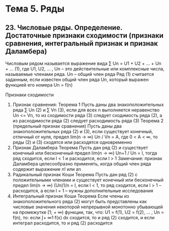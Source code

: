 # Тема 5. Ряды

## 23. Числовые ряды. Определение. Достаточные признаки сходимости (признаки сравнения, интегральный признак и признак Даламбера)

Числовым рядом называется выражение вида ∑ Un = U1 + U2 + … + Un + …  (1), 
где U1, U2, … , Un – это действительные или комплексные числа, называемые членами ряда.
Un – общий член ряда
Ряд (1) считается заданным, если известен общий член ряда Un, который выражен функцией его номера Un = f(n)


Признаки сходимости
1. Признак сравнения:
Теорема 1
Пусть даны два знакоположительных ряда ∑ Un (2) и ∑ Vn (3), если для всех n выполняется неравенство Un <= Vn, то из сходимости ряда (3) следует сходимость ряда (2), а из расходимости ряда (2) следует расходимость ряда (3)
Теорема 2 (предельный признак сравнения)
Пусть даны два знакоположительных ряда (2) и (3), если существует конечный, отличный от нуля, предел lim(n -> ∞) Un / Vn = A, где 0 < A < ∞, то ряды (2) и (3) сходятся или расходятся одновременно
2. Признак Даламбера
Теорема
Пусть дан ряд (2) и существует конечный или бесконечный предел lim(n -> ∞) Un+1 / Un = l, тогда ряд сходится, если l < 1 и расходится, если l > 1
Замечание: признак Даламбера целесообразно применять, когда общий член ряда содержит выражение n!  или an
3. Радикальный признак Коши
Теорема
Пусть дан ряд (2) с положительными членами и существует конечный или бесконечный предел lim(n -> ∞) (Un)1/n = l, если l < 1, то ряд сходится, если l > 1 – расходится, а если l = 1 – нужны дополнительные исследования
4. Интегральный признак Коши
Теорема
Если члены из знакоположительного ряда (2) могут быть представлены как числовые значения некоторой непрерывной монотонно убывающей на промежутке [1; + ∞) функции, так, что: U1 = f(1), U2 = f(2), … , Un = f(n), то: если ∫+ ∞1 f(x) dx сходится, то и ряд (2) сходится, и если интеграл расходится, то и ряд (2) расходится
